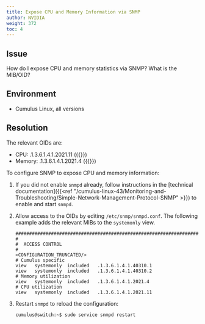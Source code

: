 ```yaml
---
title: Expose CPU and Memory Information via SNMP
author: NVIDIA
weight: 372
toc: 4
---
```


## Issue
<!-- vale off -->
How do I expose CPU and memory statistics via SNMP? What is the MIB/OID?
<!-- vale on -->
## Environment

- Cumulus Linux, all versions

## Resolution

The relevant OIDs are:

<!-- vale off -->
- CPU: .1.3.6.1.4.1.2021.11
    ({{<exlink url="http://www.net-snmp.org/docs/mibs/UCD-SNMP-MIB.txt" text="UCD-SNMP-MIB::systemStats">}})
- Memory: .1.3.6.1.4.1.2021.4
    ({{<exlink url="http://www.net-snmp.org/docs/mibs/UCD-SNMP-MIB.txt" text="UCD-SNMP-MIB::memory">}})
<!-- vale on -->

To configure SNMP to expose CPU and memory information:

1.  If you did not enable `snmpd` already, follow instructions in the [technical documentation]({{<ref "/cumulus-linux-43/Monitoring-and-Troubleshooting/Simple-Network-Management-Protocol-SNMP" >}}) to enable and start `snmpd`.
2.  Allow access to the OIDs by editing `/etc/snmp/snmpd.conf`. The following example adds the relevant MIBs to the `systemonly` view.

        ###############################################################################
        #
        #  ACCESS CONTROL
        #
        <CONFIGURATION_TRUNCATED/>
        # Cumulus specific
        view   systemonly  included   .1.3.6.1.4.1.40310.1
        view   systemonly  included   .1.3.6.1.4.1.40310.2
        # Memory utilization
        view   systemonly  included   .1.3.6.1.4.1.2021.4 
        # CPU utilization
        view   systemonly  included   .1.3.6.1.4.1.2021.11

3.  Restart `snmpd` to reload the configuration:

        cumulus@switch:~$ sudo service snmpd restart
